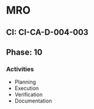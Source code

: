 # MRO

## CI: CI-CA-D-004-003
## Phase: 10

### Activities
- Planning
- Execution
- Verification
- Documentation
